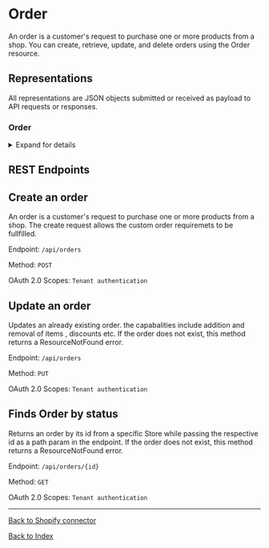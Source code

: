 # **Order**

An order is a customer's request to purchase one or more products from a shop. You can create, retrieve, update, and delete orders using the Order resource.


## **Representations**

All representations are JSON objects submitted or received as payload to API requests or responses.

### Order
<details>
 <summary>Expand for details</summary>

`app_id` -integer -The ID of the app that created the order.

`billing_address` - [address](./../Common_Fields/address.md) - The mailing address associated with the payment method. This address is an optional field that won't be available on orders that do not require a payment method. It has the following properties:

`browser_ip` - string - The IP address of the browser used by the customer when they placed the order. Both IPv4 and IPv6 are supported.

`buyer_accepts_marketing` - boolean - Whether the customer consented to receive email updates from the shop.

`cancel_reason` - string - The reason why the order was canceled. Valid values include :

- customer: The customer canceled the order.
- fraud: The order was fraudulent.
- inventory: Items in the order were not in inventory.
- declined: The payment was declined.
- other: A reason not in this list.

`cancelled_at` - The date and time when the order was canceled. Returns null if the order isn't canceled.

`cart_token` - string -A unique value when referencing the cart that's associated with the order.

`checkout_token` - string - A unique value when referencing the checkout that's associated with the order.

`client_details` - Information about the browser that the customer used when they placed their order:
- accept_language: The languages and locales that the browser understands.
- browser_height: The browser screen height in pixels, if available.
- browser_ip: The browser IP address.
- browser_width: The browser screen width in pixels, if available.
- session_hash: A hash of the session.
- user_agent: Details of the browsing client, including software and operating versions.

`closed_at` - The date and time (ISO 8601 format) when the order was closed. Returns null if the order isn't closed.

`created_at` - The autogenerated date and time (ISO 8601 format) when the order was created in Shopify. The value for this property cannot be changed.

`currency` - string - The three-letter code (ISO 4217 format) for the shop currency.

`current_total_discounts` - string - The current total discounts on the order in the shop currency. The value of this field reflects order edits, returns, and refunds.

`current_total_discounts_set` - object- The current total discounts on the order in shop and presentment currencies. The amount values associated with this field reflect order edits, returns, and refunds.

`current_total_duties_set` - object - The current total duties charged on the order in shop and presentment currencies. The amount values associated with this field reflect order edits, returns, and refunds.

`current_total_price` - string - The current total price of the order in the shop currency. The value of this field reflects order edits, returns, and refunds.

`current_total_price_set` - object - The current total price of the order in shop and presentment currencies. The amount values associated with this field reflect order edits, returns, and refunds.

`current_subtotal_price` - string - The current subtotal price of the order in the shop currency. The value of this field reflects order edits, returns, and refunds.

`current_subtotal_price_set` - object - The current subtotal price of the order in shop and presentment currencies. The amount values associated with this field reflect order edits, returns, and refunds.

`current_total_tax` - string - The current total taxes charged on the order in the shop currency. The value of this field reflects order edits, returns, or refunds.

`current_total_tax_set` - object - The current total taxes charged on the order in shop and presentment currencies. The amount values associated with this field reflect order edits, returns, and refunds.

`customer` - [customer](customer.md) - Information about the customer. The order might not have a customer and apps should not depend on the existence of a customer object. This value might be null if the order was created through Shopify POS. For more information about the customer object, see the Customer resource.

`customer_locale` - string - The two or three-letter language code, optionally followed by a region modifier.

`discount_applications` - array - An ordered list of stacked discount applications.
The discount_applications property includes 3 types: discount_code, manual, and script. All 3 types share a common structure and have some type specific attributes.

`discount_codes` - array - A list of discounts applied to the order. Each discount object includes the following properties:
- amount: The amount that's deducted from the order total. When you create an order, this value is the percentage or monetary amount to deduct. After the order is created, this property returns the calculated amount.
- code: When the associated discount application is of type code, this property returns the discount code that was entered at checkout. Otherwise this property returns the title of the discount that was applied.
- type: The type of discount. Default value: fixed_amount. Valid values:
    - fixed_amount: Applies amount as a unit of the store's currency. For example, if amount is 30 and the store's currency is USD, then 30 USD is deducted from the order total when the discount is applied.
    - percentage: Applies a discount of amount as a percentage of the order total.
    - shipping: Applies a free shipping discount on orders that have a shipping rate less than or equal to amount. For example, if amount is 30, then the discount will give the customer free shipping for any shipping rate that is less than or equal to $30.

`email` - string - The customer's email address.

`estimated_taxes` - boolean - Whether taxes on the order are estimated. Many factors can change between the time a customer places an order and the time the order is shipped, which could affect the calculation of taxes. This property returns false when taxes on the order are finalized and aren't subject to any changes.

`financial_status` - string - The status of payments associated with the order. Can only be set when the order is created. Valid values:

- pending: The payments are pending. Payment might fail in this state.
- Check again to confirm whether the payments have been paid successfully.
- authorized: The payments have been authorized.
- partially_paid: The order has been partially paid.
- paid: The payments have been paid.
- partially_refunded: The payments have been partially refunded.
- refunded: The payments have been refunded.
- voided: The payments have been voided.

`fulfillments` - array - An array of fulfillments associated with the order. For more information, see the Fulfillment API.

`fulfillment_status` - string - The order's status in terms of fulfilled line items. You can use the FulfillmentOrder resource for a more granular view. Valid values:
- fulfilled: Every line item in the order has been fulfilled.
- null: None of the line items in the order have been fulfilled.
- partial: At least one line item in the order has been fulfilled.
- restocked: Every line item in the order has been restocked and the order canceled.

`gateway` - string - The payment gateway used.

`id` - integer - The ID of the order, used for API purposes. This is different from the order_number property, which is the ID used by the shop owner and customer.

`landing_site` - string - The URL for the page where the buyer landed when they entered the shop.

`line_items` - [line_items properties array ](../Common_Fields/line_item_properties.md)  - A list of line item objects, each containing information about an item in the order. Each object has the listed properties as depicted in the [line_items properties array ](../Common_Fields/line_item_properties.md).

`location_id` - integer - The ID of the physical location where the order was processed. To determine the locations where the line items are 
assigned for fulfillment please use the FulfillmentOrder resource.

`name` - string - The order name, generated by combining the order_number property with the order prefix and suffix that are set in the merchant's general settings. This is different from the id property, which is the ID of the order used by the API. This field can also be set by the API to be any string value.

`note` - string - An optional note that a shop owner can attach to the order.

`note_attributes` -array - Extra information that is added to the order. Appears in the Additional details section of an order details page. Each array entry must contain a hash with name and value keys.

`number` - integer -  The order's position in the shop's count of orders. Numbers are sequential and start at 1.

`order_number` - integer - The order 's position in the shop's count of orders starting at 1001. Order numbers are sequential and start at 1001.

`original_total_duties_set` - object - The original total duties charged on the order in shop and presentment currencies.

`payment_details` - string - An object containing information about the payment. It has the following properties:
- avs_result_code: The response code from the address verification system (AVS). The code is a single letter. See this chart for the codes and their definitions.
- credit_card_bin: The issuer identification number (IIN), formerly known as the bank identification number (BIN), of the customer's credit card. This is made up of the first few digits of the credit card number.
- credit_card_company: The name of the company who issued the customer's credit card.
- credit_card_number: The customer's credit card number, with most of the leading digits redacted.
- cvv_result_code: The response code from the credit card company indicating whether the customer entered the card security code (card verification value) correctly. The code is a single letter or empty string. See this chart for the codes and their definitions.

`payment_terms` - object - The terms and conditions under which a payment should be processed.

- amount: The amount that is owed according to the payment terms.
- currency: The presentment currency for the payment.
- payment_terms_name: The name of the selected payment terms template for the order.
- payment_terms_type: The type of selected payment terms template for the order.
- due_in_days: The number of days between the invoice date and due date that is defined in the selected payment terms template.
- payment_schedules: An array of schedules associated to the payment terms.
    - amount: The amount that is owed according to the payment terms.
    - currency: The presentment currency for the payment.
    - issued_at: The date and time when the payment terms were initiated.
    - due_at: The date and time when the payment is due. Calculated based on issued_at and due_in_days or a customized fixed date if the type is fixed.
    - completed_at: The date and time when the purchase is completed. Returns null initially and updates when the payment is captured.
    - expected_payment_method: The name of the payment method gateway.

`payment_gateway_names` - array - The list of payment gateways used for the order.

`phone` - string -The customer's phone number for receiving SMS notifications.

`presentment_currency` - string - The presentment currency that was used to display prices to the customer.

`processed_at` - The date and time (ISO 8601 format) when an order was processed. This value is the date that appears on your orders and that's used in the analytic reports. If you're importing orders from an app or another platform, then you can set processed_at to a date and time in the past to match when the original order was created.

`processing_method` - string - How the payment was processed. It has the following valid values:
- checkout: The order was processed using the Shopify checkout.
- direct: The order was processed using a direct payment provider.
- manual: The order was processed using a manual payment method.
- offsite: The order was processed by an external payment provider to the Shopify checkout.
- express: The order was processed using PayPal Express Checkout.
- free: The order was processed as a free order using a discount code.

`referring_site` - string - The website URL where the customer clicked a link to the shop.

`refunds` - array - A list of refunds applied to the order. For more information, see the Refund API.

`shipping_address` - [CustomerAddress](./../Common_Fields/address.md) - The mailing address to where the order will be shipped. This address is optional and will not be available on orders that do not require shipping.

`shipping_lines` - array - An array of objects, each of which details a shipping method used. Each object has the following properties:
- code: A reference to the shipping method.
- discounted_price: The price of the shipping method after line-level discounts have been applied. Doesn't reflect cart-level or order-level discounts.
- discounted_price_set: The price of the shipping method in both shop and presentment currencies after line-level discounts have been applied.
- price: The price of this shipping method in the shop currency. Can't be negative.
- price_set: The price of the shipping method in shop and presentment currencies.
- source: The source of the shipping method.
- title: The title of the shipping method.
- tax_lines: A list of tax line objects, each of which details a tax applicable to this shipping line.
- carrier_identifier: A reference to the carrier service that provided the rate. Present when the rate was computed by a third-party carrier service.
- requested_fulfillment_service_id: A reference to the fulfillment service that is being requested for the shipping method. Present if the shipping method requires processing by a third party fulfillment service; null otherwise.

`source_name` - string - The source of the checkout. To use this field for sales attribution, you must register the channels that your app is managing. You can register the channels that your app is managing by completing this Google Form. After you've submited your request, you need to wait for your request to be processed by Shopify. You can find a list of your channels in the Partner Dashboard, in your app's Marketplace extension. You can specify a handle as the source_name value in your request.

`source_identifier` - string - The ID of the order placed on the originating platform. This value doesn't correspond to the Shopify ID that's generated from a completed draft.

`source_url` - string - A valid URL to the original order on the originating surface. This URL is displayed to merchants on the Order Details page. If the URL is invalid, then it won't be displayed.

`subtotal_price` - number - The price of the order in the shop currency after discounts but before shipping, duties, taxes, and tips.

`subtotal_price_set` - object - The subtotal of the order in shop and presentment currencies after discounts but before shipping, duties, taxes, and tips.

`tags` - string - Tags attached to the order, formatted as a string of comma-separated values. Tags are additional short descriptors, commonly used for filtering and searching. Each individual tag is limited to 40 characters in length. 
`tax_lines` - array - An array of tax line objects, each of which details a tax applicable to the order. Each object has the following properties:
- price: The amount of tax to be charged in the shop currency.
rate: The rate of tax to be applied.
- title: The name of the tax.
- channel_liable: Whether the channel that submitted the tax line is liable for remitting. A value of null indicates unknown liability for the tax line.

When creating an order through the API, tax lines can be specified on the order or the line items but not both. Tax lines specified on the order are split across the taxable line items in the created order.

`taxes_included` - boolean - Whether taxes are included in the order subtotal.

`test` - boolean - Whether this is a test order.

`token` - string - A unique value when referencing the order.

`total_discounts` - string - The total discounts applied to the price of the order in the shop currency.

`total_discounts_set` - object - The total discounts applied to the price of the order in shop and presentment currencies.

`total_line_items_price` - string - The sum of all line item prices in the shop currency.

`total_line_items_price_set` object - The total of all line item prices in shop and presentment currencies.

`total_outstanding` - string -The total outstanding amount of the order in the shop currency.

`total_price` - string - The sum of all line item prices, discounts, shipping, taxes, and tips in the shop currency. Must be positive.

`total_price_set` - object - The total price of the order in shop and presentment currencies.

`total_shipping_price_set`  - object - The total shipping price of the order, excluding discounts and returns, in shop and presentment currencies. If taxes_included is set to true, then total_shipping_price_set includes taxes.

`total_tax` - string - The sum of all the taxes applied to the order in the shop currency. Must be positive.

`total_tax_set` - object - The total tax applied to the order in shop and presentment currencies.

`total_tip_received` - string - The sum of all the tips in the order in the shop currency.

`total_weight` - number - The sum of all line item weights in grams. The sum is not adjusted as items are removed from the order.

`updated_at` - string - The date and time (ISO 8601 format) when the order was last modified.

`user_id` - integer - The ID of the user logged into Shopify POS who processed the order, if applicable.

`order_status_url` - string - The URL pointing to the order status web page, if applicable.

</details>

## **REST Endpoints**

## Create an order
An order is a customer's request to purchase one or more products from a shop. The create request allows the custom order requiremets to be fullfilled.

Endpoint: ```/api/orders```

Method: ``` POST ```

OAuth 2.0 Scopes: `Tenant authentication`

## Update an order
Updates an already existing order. the capabalities include addition and removal of items , discounts etc.
If the order does not exist, this method returns a ResourceNotFound error.

Endpoint: ```/api/orders```

Method: ``` PUT ```

OAuth 2.0 Scopes: `Tenant authentication`

## Finds Order by status
Returns an order by its id from a specific Store while passing the respective id as a path param in the endpoint. 
If the order does not exist, this method returns a ResourceNotFound error.

Endpoint: ```/api/orders​/{id}```

Method: ``` GET ``` 

OAuth 2.0 Scopes: `Tenant authentication`


***
[Back to Shopify connector](../ShopifyConnector.md)

[Back to Index](index.md)
